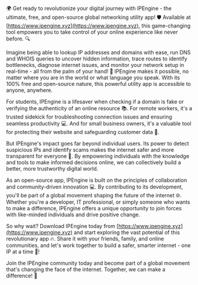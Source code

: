 🌍 Get ready to revolutionize your digital journey with IPEngine - the ultimate, free, and open-source global networking utility app! 🛡️ Available at [https://www.ipengine.xyz](https://www.ipengine.xyz), this game-changing tool empowers you to take control of your online experience like never before. 🔍

Imagine being able to lookup IP addresses and domains with ease, run DNS and WHOIS queries to uncover hidden information, trace routes to identify bottlenecks, diagnose internet issues, and monitor your network setup in real-time - all from the palm of your hand! 📡 IPEngine makes it possible, no matter where you are in the world or what language you speak. With its 100% free and open-source nature, this powerful utility app is accessible to anyone, anywhere.

For students, IPEngine is a lifesaver when checking if a domain is fake or verifying the authenticity of an online resource 📚. For remote workers, it's a trusted sidekick for troubleshooting connection issues and ensuring seamless productivity 💻. And for small business owners, it's a valuable tool for protecting their website and safeguarding customer data 💸.

But IPEngine's impact goes far beyond individual users. Its power to detect suspicious IPs and identify scams makes the internet safer and more transparent for everyone 🚀. By empowering individuals with the knowledge and tools to make informed decisions online, we can collectively build a better, more trustworthy digital world.

As an open-source app, IPEngine is built on the principles of collaboration and community-driven innovation 💻. By contributing to its development, you'll be part of a global movement shaping the future of the internet 🌐. Whether you're a developer, IT professional, or simply someone who wants to make a difference, IPEngine offers a unique opportunity to join forces with like-minded individuals and drive positive change.

So why wait? Download IPEngine today from [https://www.ipengine.xyz](https://www.ipengine.xyz) and start exploring the vast potential of this revolutionary app 🔥. Share it with your friends, family, and online communities, and let's work together to build a safer, smarter internet - one IP at a time 🚀!

Join the IPEngine community today and become part of a global movement that's changing the face of the internet. Together, we can make a difference! 💪